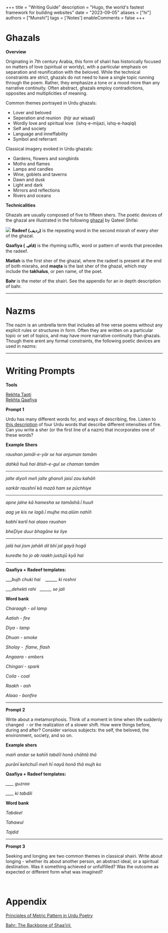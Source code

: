 +++
title = "Writing Guide"
description = "Hugo, the world's fastest framework for building websites"
date = "2023-09-05"
aliases = ["hi"]
authors = ["Munshi"]
tags = ['Notes']
enableComments = false
+++

# **Ghazals**

 **Overview**


Originating in 7th century Arabia, this form of shairi has historically focused on matters of love (spiritual or worldy), with a particular emphasis on separation and reunification with the beloved. While the technical constraints are strict, ghazals do not need to have a single topic running through the poem. Rather, they emphasize a tone or a mood more than any narrative continuity. Often abstract, ghazals employ contradictions, opposites and multiplicities of meaning.

Common themes portrayed in Urdu ghazals:

- Lover and beloved
- Seperation and reunion  (hijr aur wisaal)
- Wordly love and spiritual love  (ishq-e-mijazi, ishq-e-haqiqi)
- Self and society 
- Language and inneffability
- Symbol and referrant 


Classical imagery evoked in Urdu ghazals:

- Gardens, flowers and songbirds
- Moths and flames
- Lamps and candles
- Wine, goblets and taverns
- Dawn and dusk
- Light and dark
- Mirrors and reflections
- Rivers and oceans 


**Technicalities**


Ghazals are usually composed of five to fifteen shers. The poetic devices of the ghazal are illustrated in the following [ghazal](https://www.rekhta.org/ghazals/haalaat-ke-qadmon-pe-qalandar-nahiin-girtaa-qateel-shifai-ghazals?sort=popularity-desc) by Qateel Shifai:

![](https://lh6.googleusercontent.com/L-kfLNTCQnSQdAoxay325CMvJtiNNPinkPEvROFCnwfw8gmiTpKHNlinstsQ9avhVpidSk9Qppu3vYZWQVRdGFvGTW1Lf7MInCBZisftjeq_QuDYxcRbwEtKSaN8UwuqrqLy7VO4KncZYJPIoLDLcHY)
**Radeef (ردیف)** is the repeating word in the second misrah of every sher of the ghazal.

**Qaafiya ( قافیہ)** is the rhyming suffix, word or pattern of words that precedes the radeef.   

**Matlah** is the first sher of the ghazal, where the radeef is present at the end of both misrahs, and **maqta** is the last sher of the ghazal, which _may_ include the **takhalus**, or pen name, of the poet.

**Bahr** is the meter of the shairi. See the appendix for an in depth description of bahr.

****

# **Nazms**

The nazm is an umbrella term that includes all free verse poems without any explicit rules or structures in form. Often they are written on a particular topic or set of topics, and may have more narrative continuity than ghazals. Though there arent any formal constraints, the following poetic devices are used in nazms:

****


# **Writing Prompts**

**Tools**

[Rekhta Taqti](https://rekhta.org/taqti?_ga=2.255774862.709840738.1690219100-1413768492.1688071477) \
[Rekhta Qaafiya](https://www.rekhta.org/qaafiya)

**Prompt 1** 

Urdu has many different words for, and ways of describing, fire. Listen to [this description](https://open.spotify.com/episode/5Tv4XP2gZK02r5jso3m6zK?si=7665e4c3621149d3) of four Urdu words that describe different intensities of fire. Can you write a sher (or the first line of a nazm) that incorporates one of these words? 

**Example Shers**

_raushan jamāl-e-yār se hai anjuman tamām_

_dahkā huā hai ātish-e-gul se chaman tamām_

****

_jalte diyoñ meñ jalte gharoñ jaisī zau kahāñ_

_sarkār raushnī kā mazā ham se pūchhiye_

****

_apne jalne kā hamesha se tamāshā.ī huuñ_

_aag ye kis ne lagā.ī mujhe ma.alūm nahīñ_

_kabhī kartī hai alaao raushan_

_bheḌiye duur bhagāne ke liye_

****

_jalā hai jism jahāñ dil bhī jal gayā hogā_

_kuredte ho jo ab raakh justujū kyā hai_

****

**Qaafiya + Radeef templates:**

____bujh chuki hai_    __\_\_\_\_\_ ki roshni_

____dehekti rahi_   __\_\_\_\_\_ se jali_


**Word bank**

_Charaagh - oil lamp_

_Aatish - fire_

_Diya - lamp_

_Dhuan - smoke_

_Sholay -  flame, flash_

_Angaara - embers_

_Chingari - spark_

_Coila - coal_

_Raakh - ash_

_Alaao - bonfire_

****


**Prompt 2** 

Write about a metamorphosis. Think of a moment in time when life suddenly changed  - or the realization of a slower shift. How were things before, during and after? Consider various subjects: the self, the beloved, the environment, society, and so on. 


**Example shers**

_maiñ andar se kahīñ tabdīl honā chāhtā thā_ 

_purānī keñchulī meñ hī nayā honā thā mujh ko_ 


**Qaafiya + Radeef templates:**

_\_\_\_\_ guzraa_

_\_\_\_\_ ki tabdili_ 


**Word bank**


_Tabdeel_

_Tahawul_

_Tajdid_ 

****


**Prompt 3**

Seeking and longing are two common themes in classical shairi. Write about longing - whether its about another person, an abstract ideal, or a spiritual destination. Was it something achieved or unfulfilled? Was the outcome as expected or different form what was imagined? 

<br> 

# **Appendix**

[Principles of Metric Pattern in Urdu Poetry](https://www.rekhta.org/Ilm-E-Arooz)

[Bahr: The Backbone of Shaa’irii ](https://alt.language.urdu.poetry.narkive.com/5JKvFNfp/urdu-bahrs-structure-and-history)
